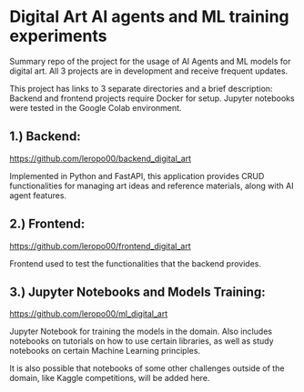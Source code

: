 # Digital Art AI agents and ML training experiments

Summary repo of the project for the usage of AI Agents and ML models for digital art.
All 3 projects are in development and receive frequent updates.

This project has links to 3 separate directories and a brief description:
Backend and frontend projects require Docker for setup.
Jupyter notebooks were tested in the Google Colab environment.

## 1.) Backend:
https://github.com/leropo00/backend_digital_art


Implemented in Python and FastAPI, this application provides CRUD functionalities for managing art ideas and reference materials, along with AI agent features.


## 2.) Frontend:
https://github.com/leropo00/frontend_digital_art

Frontend used to test the functionalities that the backend provides.


## 3.) Jupyter Notebooks and Models Training:
https://github.com/leropo00/ml_digital_art


Jupyter Notebook for training the models in the domain.
Also includes notebooks on tutorials on how to use certain libraries,
as well as study notebooks on certain Machine Learning principles.

It is also possible that notebooks of some other challenges outside of the domain, like Kaggle competitions, will be added here.
